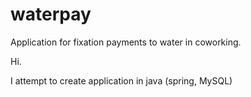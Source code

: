 # waterpay
Application for fixation payments to water in coworking.

Hi.

I attempt to create application in java (spring, MySQL)
